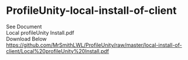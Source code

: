 # ProfileUnity-local-install-of-client
See Document<br>
Local profileUnity Install.pdf<br>
Download Below<br>
https://github.com/MrSmithLWL/ProfileUnity/raw/master/local-install-of-client/Local%20profileUnity%20Install.pdf

